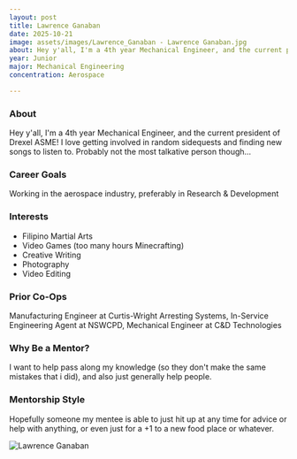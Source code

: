 ```yaml
---
layout: post
title: Lawrence Ganaban
date: 2025-10-21
image: assets/images/Lawrence_Ganaban - Lawrence Ganaban.jpg
about: Hey y'all, I'm a 4th year Mechanical Engineer, and the current president of Drexel ASME! I love getting involved in random sidequests and finding new songs to listen to. Probably not the most talkative person though...
year: Junior
major: Mechanical Engineering
concentration: Aerospace

---
```


### About

Hey y'all, I'm a 4th year Mechanical Engineer, and the current president of Drexel ASME! I love getting involved in random sidequests and finding new songs to listen to. Probably not the most talkative person though...

### Career Goals

Working in the aerospace industry, preferably in Research & Development

### Interests

- Filipino Martial Arts
- Video Games (too many hours Minecrafting)
- Creative Writing
- Photography
- Video Editing

### Prior Co-Ops

Manufacturing Engineer at Curtis-Wright Arresting Systems, In-Service Engineering Agent at NSWCPD, Mechanical Engineer at C&D Technologies

### Why Be a Mentor?

I want to help pass along my knowledge (so they don't make the same mistakes that i did), and also just generally help people.

### Mentorship Style

Hopefully someone my mentee is able to just hit up at any time for advice or help with anything, or even just for a +1 to a new food place or whatever.
<div class="text-center my-5">
    <img src="https://sase-drexel.github.io/mentorship-2025/assets/images/Lawrence_Ganaban - Lawrence Ganaban.jpg" alt="Lawrence Ganaban" class="rounded post-img" />
</div>
